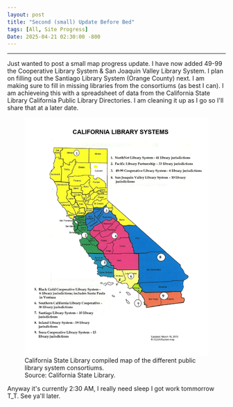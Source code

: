 ```yaml
---
layout: post
title: "Second (small) Update Before Bed"
tags: [All, Site Progress]
Date: 2025-04-21 02:30:00 -800
---
```

---
Just wanted to post a small map progress update. I have now added 49-99 the Cooperative Library System & San Joaquin Valley Library System. I plan on filling out the Santiago 
Library System (Orange County) next. I am making sure to fill in missing libraries from the consortiums (as best I can). I am achieveing this with a spreadsheet of data from
the California State Library California Public Library Directories. I am cleaning it up as I go so I'll share that at a later date.

  <figure>
    <img src="https://raw.githubusercontent.com/fiercefire/Blog-Assets/refs/heads/main/2025-04-21-Second-Small-Update-Before-Bed/2015-03-16-CLA-Library-Systems-Map.webp" alt="California State Library compiled map of the different public library system consortiums">
    <figcaption>California State Library compiled map of the different public library system consortiums.<br>Source: California State Library.</figcaption>
  </figure>

Anyway it's currently 2:30 AM, I really need sleep I got work tommorrow T_T. See ya'll later.

